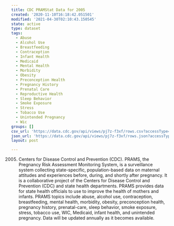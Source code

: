 ```yaml
---
title: CDC PRAMStat Data for 2005
created: '2020-11-10T16:18:42.051501'
modified: '2021-04-30T02:10:43.150545'
state: active
type: dataset
tags:
  - Abuse
  - Alcohol Use
  - Breastfeeding
  - Contraception
  - Infant Health
  - Medicaid
  - Mental Health
  - Morbidity
  - Obesity
  - Preconception Health
  - Pregnancy History
  - Prenatal Care
  - Reproductive Health
  - Sleep Behavior
  - Smoke Exposure
  - Stress
  - Tobacco Use
  - Unintended Pregnancy
  - Wic
groups: []
csv_url: 'https://data.cdc.gov/api/views/pj7z-f3xf/rows.csv?accessType=DOWNLOAD'
json_url: 'https://data.cdc.gov/api/views/pj7z-f3xf/rows.json?accessType=DOWNLOAD'
layout: post

---
```

2005. Centers for Disease Control and Prevention (CDC). PRAMS, the Pregnancy Risk Assessment Monitoring System, is a surveillance system collecting state-specific, population-based data on maternal attitudes and experiences before, during, and shortly after pregnancy. It is a collaborative project of the Centers for Disease Control and Prevention (CDC) and state health departments. PRAMS provides data for state health officials to use to improve the health of mothers and infants. PRAMS topics include abuse, alcohol use, contraception, breastfeeding, mental health, morbidity, obesity, preconception health, pregnancy history, prenatal-care, sleep behavior, smoke exposure, stress, tobacco use, WIC, Medicaid, infant health, and unintended pregnancy. Data will be updated annually as it becomes available.
